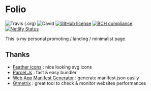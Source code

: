 # Folio

![Travis (.org)](https://img.shields.io/travis/shuunen/folio.svg)
![David](https://img.shields.io/david/shuunen/folio.svg)
[![GitHub license](https://img.shields.io/github/license/shuunen/folio.svg?color=blue)](https://github.com/Shuunen/folio/blob/master/LICENSE)
[![BCH compliance](https://bettercodehub.com/edge/badge/Shuunen/folio?branch=master)](https://bettercodehub.com/)
[![Netlify Status](https://api.netlify.com/api/v1/badges/a0e37cb6-d2c2-4bc5-bf50-67f09c8aad9c/deploy-status)](https://app.netlify.com/sites/rrl-folio/deploys)

This is my personal promoting / landing / minimalist page.

## Thanks

- [Feather Icons](https://feathericons.com/) : nice looking svg icons
- [Parcel Js](https://parceljs.org/) : fast & easy bundler
- [Web App Manifest Generator](https://app-manifest.firebaseapp.com/) : generate manifest.json easily
- [Gtmetrix](https://gtmetrix.com) : great tool to check & monitor websites performances
